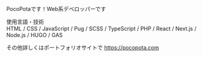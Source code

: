 PocoPotaです！Web系デベロッパーです

使用言語・技術  
HTML / CSS / JavaScript / Pug / SCSS / TypeScript / PHP / React / Next.js / Node.js / HUGO / GAS

その他詳しくはポートフォリオサイトで
https://pocopota.com

